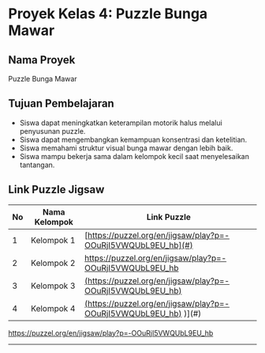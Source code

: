 # Proyek Kelas 4: Puzzle Bunga Mawar

## Nama Proyek
Puzzle Bunga Mawar

## Tujuan Pembelajaran
- Siswa dapat meningkatkan keterampilan motorik halus melalui penyusunan puzzle.
- Siswa dapat mengembangkan kemampuan konsentrasi dan ketelitian.
- Siswa memahami struktur visual bunga mawar dengan lebih baik.
- Siswa mampu bekerja sama dalam kelompok kecil saat menyelesaikan tantangan.

## Link Puzzle Jigsaw
| No | Nama Kelompok | Link Puzzle |
|----|---------------|-------------|
| 1  | Kelompok 1    | [https://puzzel.org/en/jigsaw/play?p=-OOuRjI5VWQUbL9EU_hb](#) |
| 2  | Kelompok 2    | [https://puzzel.org/en/jigsaw/play?p=-OOuRjI5VWQUbL9EU_hb ](#) |
| 3  | Kelompok 3    | [(https://puzzel.org/en/jigsaw/play?p=-OOuRjI5VWQUbL9EU_hb)](#) |
| 4  | Kelompok 4    | [(https://puzzel.org/en/jigsaw/play?p=-OOuRjI5VWQUbL9EU_hb)](#) )](#) |

https://puzzel.org/en/jigsaw/play?p=-OOuRjI5VWQUbL9EU_hb

---
